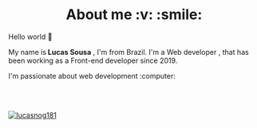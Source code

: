 <h1 align="center">About me :v: :smile:</h1>

<p>Hello world 👋</p>
<p>My name is<strong> Lucas Sousa</strong> , I'm from Brazil. I'm a Web developer , that
has been working as a Front-end developer since 2019.</p>

<p>I'm passionate about web development :computer:</p>

<br>
<br>



[![lucasnog181](https://github-readme-stats.vercel.app/api/top-langs/?username=lucasnog181&hide=html&layout=compact&theme=dark)](https://github.com/lucasnog181/)



